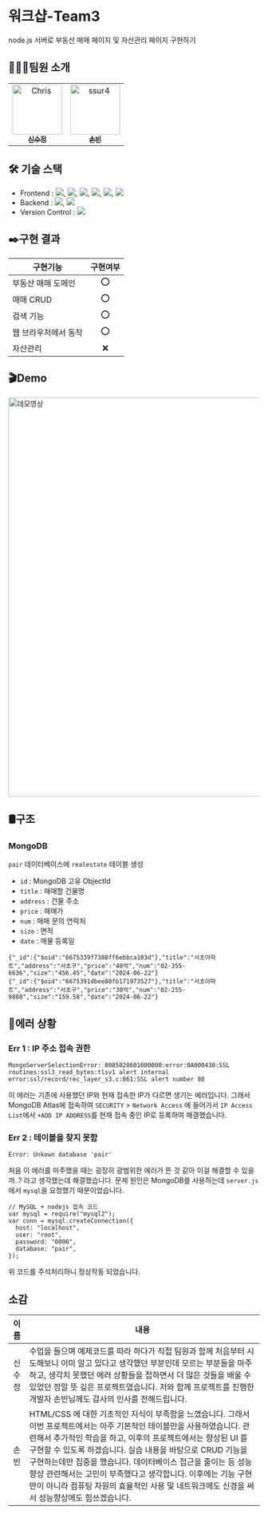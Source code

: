 # 워크샵-Team3
node.js 서버로 부동산 매매 페이지 및 자산관리 페이지 구현하기

## 👨🏼‍💻팀원 소개
<table>
  <tbody>
    <tr>
      <td align="center"><a href="https://github.com/soojung318"><img src="https://avatars.githubusercontent.com/u/106755183?v=4" width="100px" alt="Chris"/><br /><sub><b>신수정 </b></sub></a><br /></td>
      <td align="center"><a href="https://github.com/ssur4"><img src="https://avatars.githubusercontent.com/u/99883918?v=4" width="100px;" alt="ssur4"/><br /><sub><b>손빈 </b></sub></a><br /></td>
     <tr/>
  </tbody>
</table>

## 🛠️ 기술 스택
- Frontend : <img src="https://img.shields.io/badge/HTML5-E34F26?style=flat&logo=HTML5&logoColor=white"/>, <img src="https://img.shields.io/badge/CSS3-1572B6?style=flat&logo=CSS3&logoColor=white"/>, <img src="https://img.shields.io/badge/JSON-000000?style=flat&logo=JSON&logoColor=white"/>, <img src="https://img.shields.io/badge/JavaScript-F7DF1E?style=flat&logo=JavaScript&logoColor=white"/>, <img src="https://img.shields.io/badge/jQuery-0769AD?style=flat&logo=jQuery&logoColor=white"/>, <img src="https://img.shields.io/badge/Bootstrap-7952B3?style=flat&logo=Bootstrap&logoColor=white"/>
- Backend :  <img src="https://img.shields.io/badge/Node.js-339933?style=flat&logo=Node.js&logoColor=white"/>, <img src="https://img.shields.io/badge/mongoDB-47A248?style=flat&logo=MongoDB&logoColor=white"/>
- Version Control : <img src="https://img.shields.io/badge/GitHub-181717?style=flat&logo=GitHub&logoColor=white"/>

## ✒️구현 결과
|구현기능|구현여부|
|------|:---:|
|부동산 매매 도메인|⭕|
|매매 CRUD|⭕|
|검색 기능|⭕|
|웹 브라우저에서 동작|⭕|
|자산관리|❌|

## 🎬Demo
<img src="https://github.com/soojung318/Team3/assets/106755183/1c225f1e-0a3b-4a0f-bff6-7c2e1c6f897d" width="800" alt="데모영상"/>

<!--#### 매물 등록
![team3_input](https://github.com/soojung318/Team3/assets/106755183/f0ca1228-b9ed-473b-bc9e-e94fb2eeff09)
#### 매물 정보 수정
![team3_update](https://github.com/soojung318/Team3/assets/106755183/bfb1ccdf-6d2d-40cd-ae34-dfe022f9d514)
#### 매물 검색
![team3_search](https://github.com/soojung318/Team3/assets/106755183/8cb63ec6-9265-484a-95fb-620faa563969)
#### 매수
![team3_delete](https://github.com/soojung318/Team3/assets/106755183/0291f5fa-2695-4d28-804c-78bb25c2d875)
-->

## 🛢️구조
### MongoDB
`pair` 데이터베이스에 `realestate` 테이블 생성
- `id` : MongoDB 고유 ObjectId
- `title` : 매매할 건물명
- `address` : 건물 주소
- `price` : 매매가
- `num` : 매매 문의 연락처
- `size` : 면적
- `date` : 매물 등록일
```
{"_id":{"$oid":"6675339f7388ff6ebbca103d"},"title":"서초아파트","address":"서초구","price":"40억","num":"02-355-6636","size":"456.45","date":"2024-06-22"}
{"_id":{"$oid":"6675391dbee80fb171973527"},"title":"서초아파트","address":"서초구","price":"30억","num":"02-255-9888","size":"159.58","date":"2024-06-22"}
```
## 👻에러 상황
### Err 1 : IP 주소 접속 권한
```
MongoServerSelectionError: 8085020601000000:error:0A000438:SSL routines:ssl3_read_bytes:tlsv1 alert internal error:ssl/record/rec_layer_s3.c:861:SSL alert number 80
```
이 에러는 기존에 사용했던 IP와 현재 접속한 IP가 다르면 생기는 에러입니다.
그래서 MongoDB Atlas에 접속하여 `SECURITY` > `Network Access` 에 들어가서 `IP Access List`에서 `+ADD IP ADDRESS`를 현재 접속 중인 IP로 등록하여 해결했습니다.

### Err 2 : 테이블을 찾지 못함
```
Error: Unkown database 'pair'
```
처음 이 에러를 마주했을 때는 굉장히 광범위한 에러가 뜬 것 같아 이걸 해결할 수 있을까..? 라고 생각했는데 해결했습니다.
문제 원인은 MongoDB를 사용하는데 `server.js`에서 `mysql`을 요청했기 때문이었습니다.
```
// MySQL + nodejs 접속 코드
var mysql = require("mysql2");
var conn = mysql.createConnection({
  host: "localhost",
  user: "root",
  password: "0000",
  database: "pair",
});
```
위 코드를 주석처리하니 정상작동 되었습니다.
## 소감
|이름|내용|
|:---:|-----|
|신수정| 수업을 들으며 예제코드를 따라 하다가 직접 팀원과 함께 처음부터 시도해보니 이미 알고 있다고 생각했던 부분인데 모르는 부분들을 마주하고, 생각치 못했던 에러 상황들을 접하면서 더 많은 것들을 배울 수 있었던 정말 뜻 깊은 프로젝트였습니다. 저와 함께 프로젝트를 진행한 개발자 손빈님께도 감사의 인사를 전해드립니다.|
|손빈|HTML/CSS 에 대한 기초적인 지식이 부족함을 느꼈습니다. 그래서 이번 프로젝트에서는 아주 기본적인 테이블만을 사용하였습니다. 관련해서 추가적인 학습을 하고, 이후의 프로젝트에서는 향상된 UI 를 구현할 수 있도록 하겠습니다. 실습 내용을 바탕으로 CRUD 기능을 구현하는데만 집중을 했습니다. 데이터베이스 접근을 줄이는 등 성능향상 관련해서는 고민이 부족했다고 생각합니다. 이후에는 기능 구현만이 아니라 컴퓨팅 자원의 효율적인 사용 및 네트워크에도 신경을 써서 성능향상에도 힘쓰겠습니다.|
